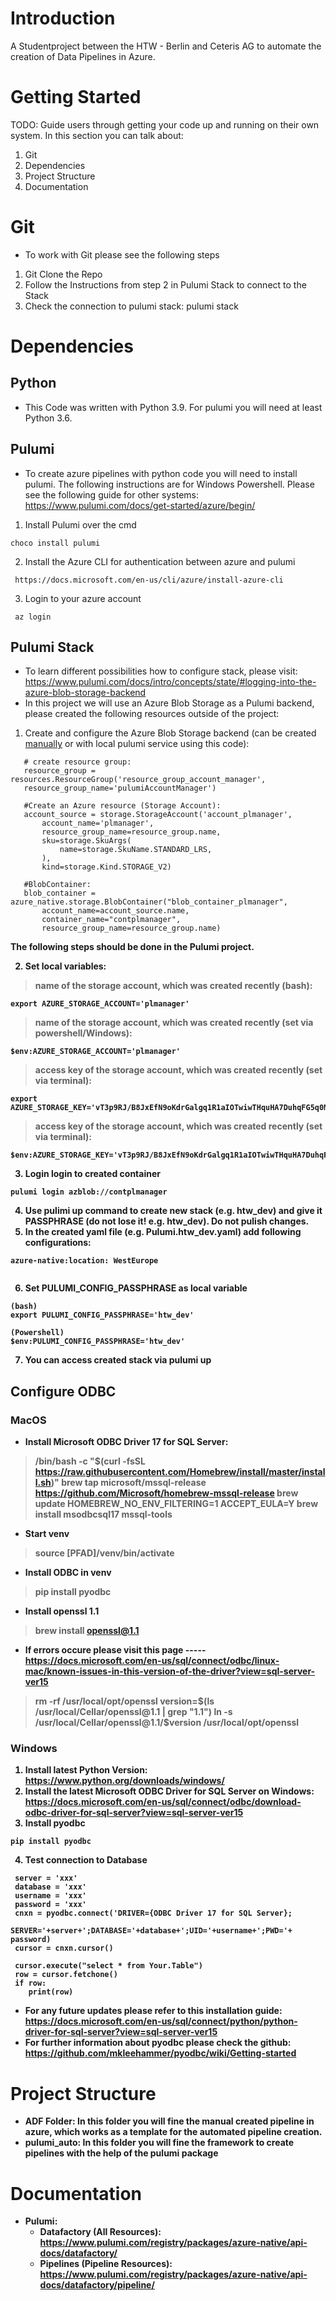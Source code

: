 # Introduction 
A Studentproject between the HTW - Berlin and Ceteris AG to automate the creation of Data Pipelines in Azure. 

# Getting Started
TODO: Guide users through getting your code up and running on their own system. In this section you can talk about:
1.	Git
2.  Dependencies
3.	Project Structure
4.	Documentation

# Git
- To work with Git please see the following steps
1. Git Clone the Repo
2. Follow the Instructions from step 2 in Pulumi Stack to connect to the Stack
3. Check the connection to pulumi stack: pulumi stack

# Dependencies

## Python
- This Code was written with Python 3.9. For pulumi you will need at least Python 3.6.

## Pulumi 
- To create azure pipelines with python code you will need to install pulumi. The following instructions are for Windows Powershell. Please see the following guide for other systems: https://www.pulumi.com/docs/get-started/azure/begin/
1. Install Pulumi over the cmd 
 ```
 choco install pulumi
 ```
2. Install the Azure CLI for authentication between azure and pulumi
```
 https://docs.microsoft.com/en-us/cli/azure/install-azure-cli
```
3. Login to your azure account
```
 az login
 ```

## Pulumi Stack
- To learn different possibilities how to configure stack, please visit: https://www.pulumi.com/docs/intro/concepts/state/#logging-into-the-azure-blob-storage-backend
- In this project we will use an Azure Blob Storage as a Pulumi backend, please created the following resources outside of the project:
1. Create and configure the Azure Blob Storage backend (can be created <a href='https://www.techwatching.dev/posts/pulumi-azure-backend' target='_blank'>manually</a> or with local pulumi service using this code):
 
 ```
    # create resource group:
    resource_group = resources.ResourceGroup('resource_group_account_manager',
    resource_group_name='pulumiAccountManager')

    #Create an Azure resource (Storage Account):
    account_source = storage.StorageAccount('account_plmanager',   
        account_name='plmanager',
        resource_group_name=resource_group.name,
        sku=storage.SkuArgs(
            name=storage.SkuName.STANDARD_LRS,
        ),
        kind=storage.Kind.STORAGE_V2)

    #BlobContainer:
    blob_container = azure_native.storage.BlobContainer("blob_container_plmanager",
        account_name=account_source.name,
        container_name="contplmanager",
        resource_group_name=resource_group.name)
```
<b>The following steps should be done in the Pulumi project.</br>

2. Set local variables:
> name of the storage account, which was created recently (bash):

```
export AZURE_STORAGE_ACCOUNT='plmanager'

 ```

 > name of the storage account, which was created recently (set via powershell/Windows):

```
$env:AZURE_STORAGE_ACCOUNT='plmanager'

 ```

> access key of the storage account, which was created recently (set via terminal):
 ```
 export AZURE_STORAGE_KEY='vT3p9RJ/B8JxEfN9oKdrGalgq1R1aIOTwiwTHquHA7DuhqFG5q0NVO+BvFMl47yXK3UjmSQx+S91EitrjLeBzQ=='
 ```

> access key of the storage account, which was created recently (set via terminal):
 ```
 $env:AZURE_STORAGE_KEY='vT3p9RJ/B8JxEfN9oKdrGalgq1R1aIOTwiwTHquHA7DuhqFG5q0NVO+BvFMl47yXK3UjmSQx+S91EitrjLeBzQ=='
 ```

3. Login login to created container
 ```
 pulumi login azblob://contplmanager

 ```
4. Use pulimi up command to create new stack (e.g. htw_dev) and give it PASSPHRASE (do not lose it! e.g. htw_dev). Do not pulish changes.
5. In the created yaml file (e.g. Pulumi.htw_dev.yaml) add following configurations:

```
azure-native:location: WestEurope
    
```
6. Set PULUMI_CONFIG_PASSPHRASE as local variable
 ```
 (bash)
 export PULUMI_CONFIG_PASSPHRASE='htw_dev'

 (Powershell)
 $env:PULUMI_CONFIG_PASSPHRASE='htw_dev'
 ```
7. You can access created stack via pulumi up



## Configure ODBC
### MacOS
-  Install Microsoft ODBC Driver 17 for SQL Server:
> /bin/bash -c "$(curl -fsSL https://raw.githubusercontent.com/Homebrew/install/master/install.sh)"
> brew tap microsoft/mssql-release https://github.com/Microsoft/homebrew-mssql-release
> brew update
> HOMEBREW_NO_ENV_FILTERING=1 ACCEPT_EULA=Y brew install msodbcsql17 mssql-tools
- Start venv
> source [PFAD]/venv/bin/activate
- Install ODBC in venv
> pip install pyodbc
- Install openssl 1.1
> brew install openssl@1.1
- If errors occure please visit this page
-----https://docs.microsoft.com/en-us/sql/connect/odbc/linux-mac/known-issues-in-this-version-of-the-driver?view=sql-server-ver15 
> rm -rf /usr/local/opt/openssl
> version=$(ls /usr/local/Cellar/openssl@1.1 | grep "1.1")
> ln -s /usr/local/Cellar/openssl@1.1/$version /usr/local/opt/openssl

### Windows
1. Install latest Python Version: https://www.python.org/downloads/windows/
2. Install the latest Microsoft ODBC Driver for SQL Server on Windows: https://docs.microsoft.com/en-us/sql/connect/odbc/download-odbc-driver-for-sql-server?view=sql-server-ver15
3. Install pyodbc
``` 
pip install pyodbc
```
4. Test connection to Database
```
 server = 'xxx'
 database = 'xxx'
 username = 'xxx' 
 password = 'xxx'
 cnxn = pyodbc.connect('DRIVER={ODBC Driver 17 for SQL Server};
                        SERVER='+server+';DATABASE='+database+';UID='+username+';PWD='+ password)
 cursor = cnxn.cursor() 

 cursor.execute("select * from Your.Table")
 row = cursor.fetchone() 
 if row:
    print(row) 
```
- For any future updates please refer to this installation guide: https://docs.microsoft.com/en-us/sql/connect/python/python-driver-for-sql-server?view=sql-server-ver15
- For further information about pyodbc please check the github: https://github.com/mkleehammer/pyodbc/wiki/Getting-started

# Project Structure
- <b>ADF Folder</b>: In this folder you will fine the manual created pipeline in azure, which works as a template for the automated pipeline creation.
- <b>pulumi_auto</b>: In this folder you will fine the framework to create pipelines with the help of the pulumi package

# Documentation
- <b>Pulumi</b>:
    - <b>Datafactory</b> (All Resources): https://www.pulumi.com/registry/packages/azure-native/api-docs/datafactory/
    - <b>Pipelines</b> (Pipeline Resources): https://www.pulumi.com/registry/packages/azure-native/api-docs/datafactory/pipeline/